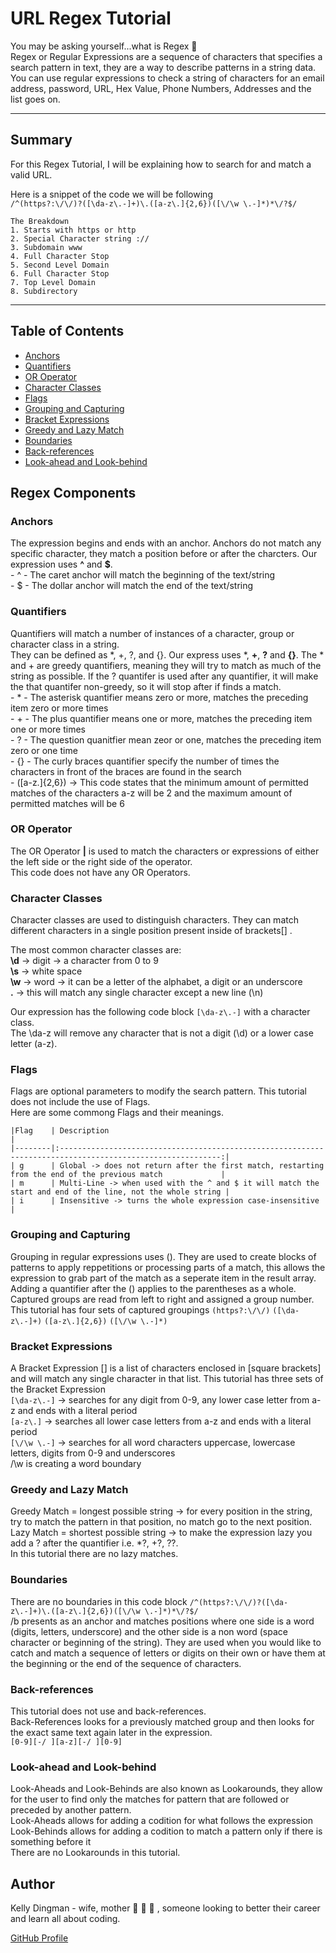 # URL Regex Tutorial

You may be asking yourself...what is Regex 🤔  
Regex or Regular Expressions are a sequence of characters that specifies a search pattern in text, they are a way to describe patterns in a string data. You can use regular expressions to check a string of characters for an email address, password, URL, Hex Value, Phone Numbers, Addresses and the list goes on.  
___

## Summary

For this Regex Tutorial, I will be explaining how to search for and match a valid URL.   

Here is a snippet of the code we will be following  
`/^(https?:\/\/)?([\da-z\.-]+)\.([a-z\.]{2,6})([\/\w \.-]*)*\/?$/`

    The Breakdown
    1. Starts with https or http 
    2. Special Character string ://
    3. Subdomain www
    4. Full Character Stop
    5. Second Level Domain
    6. Full Character Stop
    7. Top Level Domain
    8. Subdirectory
___

## Table of Contents

- [Anchors](#anchors)
- [Quantifiers](#quantifiers)
- [OR Operator](#or-operator)
- [Character Classes](#character-classes)
- [Flags](#flags)
- [Grouping and Capturing](#grouping-and-capturing)
- [Bracket Expressions](#bracket-expressions)
- [Greedy and Lazy Match](#greedy-and-lazy-match)
- [Boundaries](#boundaries)
- [Back-references](#back-references)
- [Look-ahead and Look-behind](#look-ahead-and-look-behind)

## Regex Components

### Anchors

The expression begins and ends with an anchor. Anchors do not match any specific character, they match a position before or after the charcters. Our expression uses **^** and **$**.  
    - ^ - The caret anchor will match the beginning of the text/string    
    - $ - The dollar anchor will match the end of the text/string  

### Quantifiers

Quantifiers will match a number of instances of a character, group or character class in a string.  
They can be defined as *, +, ?, and {}. Our express uses *, **+**, **?** and **{}**. The * and + are greedy quantifiers, meaning they will try to match as much of the string as possible. If the ? quantifer is used after any quantifier, it will make the that quantifer non-greedy, so it will stop after if finds a match.  
    - * - The asterisk quantifier means zero or more, matches the preceding item zero or more times  
    - + - The plus quantifier means one or more, matches the preceding item one or more times  
    - ? - The question quanitfier mean zeor or one, matches the preceding item zero or one time  
    - {} - The curly braces quantifier specify the number of times the characters in front of the braces are found in the search  
        - ([a-z\.]{2,6}) -> This code states that the minimum amount of permitted matches of the characters a-z will be 2 and the maximum amount of permitted matches will be 6

### OR Operator

The OR Operator **|** is used to match the characters or expressions of either the left side or the right side of the operator.  
This code does not have any OR Operators.

### Character Classes

Character classes are used to distinguish characters. They can match different characters in a single position present inside of brackets[] .  

The most common character classes are:  
    **\d** -> digit -> a character from 0 to 9  
    **\s** -> white space  
    **\w** -> word -> it can be a letter of the alphabet, a digit or an underscore  
    **.** -> this will match any single character except a new line (\n)  

Our expression has the following code block `[\da-z\.-]` with a character class.  
The \da-z will remove any character that is not a digit (\d) or a lower case letter (a-z).  

### Flags

Flags are optional parameters to modify the search pattern. This tutorial does not include the use of Flags.  
Here are some commong Flags and their meanings.  

    |Flag    | Description                                                                                                |
    |--------|:----------------------------------------------------------------------------------------------------------:|
    | g      | Global -> does not return after the first match, restarting from the end of the previous match             |
    | m      | Multi-Line -> when used with the ^ and $ it will match the start and end of the line, not the whole string |
    | i      | Insensitive -> turns the whole expression case-insensitive                                                 |  


### Grouping and Capturing

Grouping in regular expressions uses (). They are used to create blocks of patterns to apply reppetitions or processing parts of a match, this allows the expression to grab part of the match as a seperate item in the result array. Adding a quantifier after the () applies to the parentheses as a whole. Captured groups are read from left to right and assigned a group number. 
This tutorial has four sets of captured groupings `(https?:\/\/)` `([\da-z\.-]+)` `([a-z\.]{2,6})` `([\/\w \.-]*)`  

### Bracket Expressions

A Bracket Expression [] is a list of characters enclosed in [square brackets] and will match any single character in that list.
This tutorial has three sets of the Bracket Expression  
    `[\da-z\.-]`  -> searches for any digit from 0-9, any lower case letter from a-z and ends with a literal period  
    `[a-z\.]`     -> searches all lower case letters from a-z and ends with a literal period  
    `[\/\w \.-]`  -> searches for all word characters uppercase, lowercase letters, digits from 0-9 and underscores  
                    \/\w is creating a word boundary  

### Greedy and Lazy Match

Greedy Match = longest possible string -> for every position in the string, try to match the pattern in that position, no match go to the next position.  
Lazy Match = shortest possible string -> to make the expression lazy you add a ? after the quantifier i.e. *?, +?, ??.  
In this tutorial there are no lazy matches.  

### Boundaries

There are no boundaries in this code block `/^(https?:\/\/)?([\da-z\.-]+)\.([a-z\.]{2,6})([\/\w \.-]*)*\/?$/`  
/b presents as an anchor and matches positions where one side is a word (digits, letters, underscore) and the other side is a non word (space character or beginning of the string). They are used when you would like to catch and match a sequence of letters or digits on their own or have them at the beginning or the end of the sequence of characters.  

### Back-references

This tutorial does not use and back-references.  
Back-References looks for a previously matched group and then looks for the exact same text again later in the expression.  
`[0-9][-/ ][a-z][-/ ][0-9]`  

### Look-ahead and Look-behind

Look-Aheads and Look-Behinds are also known as Lookarounds, they allow for the user to find only the matches for pattern that are followed or preceded by another pattern.  
Look-Aheads allows for adding a codition for what follows the expression  
Look-Behinds allows for adding a codition to match a pattern only if there is something before it  
There are no Lookarounds in this tutorial.  

## Author

Kelly Dingman - wife, mother 🦄 🦖 🐾 , someone looking to better their career and learn all about coding.  

[GitHub Profile](https://github.com/kdingman)
